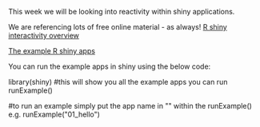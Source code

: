 This week we will be looking into reactivity within shiny applications. 

We are referencing lots of free online material - as always!
[R shiny interactivity overview](https://shiny.rstudio.com/articles/reactivity-overview.html)

[The example R shiny apps](https://shiny.rstudio.com/articles/basics.html)


You can run the example apps in shiny using the below code:

library(shiny)
#this will show you all the example apps you can run
runExample()

#to run an example simply put the app name in "" within the runExample() e.g.
runExample("01_hello")
